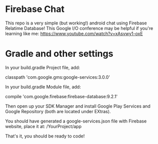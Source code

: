 # Firebase Chat
This repo is a very simple (but working!) android chat using Firebase Relatime Database!
This Google I/O conference may be helpful if you're learning like me: https://www.youtube.com/watch?v=xAsvwy1-oxE

# Gradle and other settings

In your build.gradle Project file, add:

  classpath 'com.google.gms:google-services:3.0.0'
  
In your build.gradle Module file, add:

  compile 'com.google.firebase:firebase-database:9.2.1'
  
Then open up your SDK Manager and install Google Play Services and Google Repository (both are located under EXtras).

You should have generated a google-services.json file with Firebase website, place it at: /YourProject/app

That's it, you should be ready to code!
